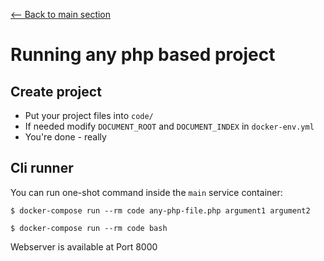 [<-- Back to main section](../README.md)

# Running any php based project

## Create project

- Put your project files into `code/`
- If needed modify `DOCUMENT_ROOT` and `DOCUMENT_INDEX` in `docker-env.yml`
- You're done - really

## Cli runner

You can run one-shot command inside the `main` service container:

    $ docker-compose run --rm code any-php-file.php argument1 argument2

    $ docker-compose run --rm code bash

Webserver is available at Port 8000
